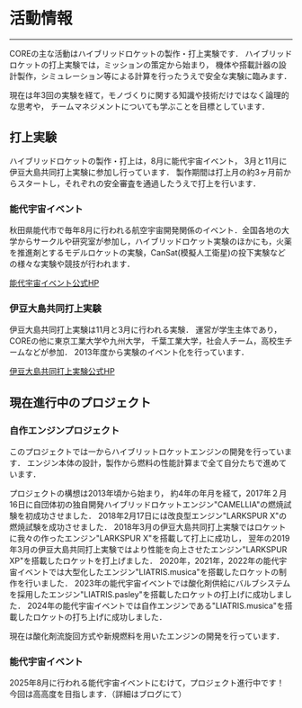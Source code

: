 # 活動情報
---

COREの主な活動はハイブリッドロケットの製作・打上実験です．
ハイブリッドロケットの打上実験では，ミッションの策定から始まり，
機体や搭載計器の設計製作，シミュレーション等による計算を行ったうえで安全な実験に臨みます．

現在は年3回の実験を経て，モノづくりに関する知識や技術だけではなく論理的な思考や，
チームマネジメントについても学ぶことを目標としています．

## 打上実験

ハイブリッドロケットの製作・打上は，8月に能代宇宙イベント，
3月と11月に伊豆大島共同打上実験に参加し行っています．
製作期間は打上月の約3ヶ月前からスタートし，それぞれの安全審査を通過したうえで打上を行います．

### 能代宇宙イベント

秋田県能代市で毎年8月に行われる航空宇宙開発関係のイベント．全国各地の大学からサークルや研究室が参加し，ハイブリッドロケット実験のほかにも，火薬を推進剤とするモデルロケットの実験，CanSat(模擬人工衛星)の投下実験などの様々な実験や競技が行われます．

[能代宇宙イベント公式HP](http://www.noshiro-space-event.org/)

### 伊豆大島共同打上実験

伊豆大島共同打上実験は11月と3月に行われる実験．
運営が学生主体であり，COREの他に東京工業大学や九州大学，
千葉工業大学，社会人チーム，高校生チームなどが参加．
2013年度から実験のイベント化を行っています．

[伊豆大島共同打上実験公式HP](http://izuoshimarocket.wixsite.com/izuoshimarocket)



## 現在進行中のプロジェクト

### 自作エンジンプロジェクト

このプロジェクトでは一からハイブリットロケットエンジンの開発を行っています．
エンジン本体の設計，製作から燃料の性能計算まで全て自分たちで進めています．

プロジェクトの構想は2013年頃から始まり，
約4年の年月を経て，2017年２月16日に自団体初の独自開発ハイブリッドロケットエンジン"CAMELLIA"の燃焼試験を初成功させました．
2018年2月17日には改良型エンジン"LARKSPUR X"の燃焼試験を成功させました．
2018年3月の伊豆大島共同打上実験ではロケットに我々の作ったエンジン"LARKSPUR X"を搭載して打上に成功し，
翌年の2019年3月の伊豆大島共同打上実験ではより性能を向上させたエンジン"LARKSPUR XP"を搭載したロケットを打上げました．
2020年，2021年，2022年の能代宇宙イベントでは大型化したエンジン"LIATRIS.musica"を搭載したロケットの制作を行いました．
2023年の能代宇宙イベントでは酸化剤供給にバルブシステムを採用したエンジン"LIATRIS.pasley"を搭載したロケットの打上げに成功しました．
2024年の能代宇宙イベントでは自作エンジンである"LIATRIS.musica"を搭載したロケットの打ち上げに成功しました．

現在は酸化剤流旋回方式や新規燃料を用いたエンジンの開発を行っています．

<!-- 
### 伊豆大島共同打上実験
2022年11月に行われる伊豆大島共同打上実験にてハイブリッドロケット1本の打上予定です．
-->

### 能代宇宙イベント
2025年8月に行われる能代宇宙イベントにむけて，プロジェクト進行中です！
今回は高高度を目指します．（詳細はブログにて）

</br>
